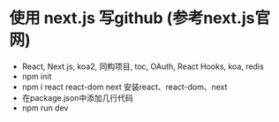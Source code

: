 # 使用 next.js 写github  (参考next.js官网)
  - React, Next.js, koa2, 同构项目, toc, OAuth, React Hooks, koa, redis
- npm init 
- npm i react react-dom next  安装react、react-dom、next
- 在package.json中添加几行代码 
- npm run dev